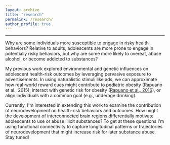 ```yaml
---
layout: archive
title: "research"
permalink: /research/
author_profile: true
---
```


----

Why are some individuals more susceptible to engage in risky health behaviors? Relative to adults, adolescents are more prone to engage in potentially risky behaviors, but why are some more likely to overeat, abuse alcohol, or become addicted to substances?

My previous work explored environmental and genetic influences on adolescent health-risk outcomes by leveraging pervasive exposure to advertisements. In using naturalistic stimuli like ads, we can approximate how real-world reward cues might contribute to pediatric obesity (Rapuano et al., 2015), interact with genetic risk for obesity ([Rapuano et al., 2016](https://kristinarapuano.github.io/files/Rapuano_2016_PNAS.pdf)), or align individuals with a common goal (e.g., underage drinking).

Currently, I'm interested in extending this work to examine the contribution of neurodevelopment on health-risk behaviors and outcomes. How might the development of interconnected brain regions differentially motivate adolescents to use or abuse illicit substances? To get at these questions I'm using functional connectivity to capture longitudinal patterns or trajectories of neurodevelopment that might increase risk for later substance abuse. Stay tuned!


<!-- Finally, I have a pet-interest in studies that have direct applications to social justice and public policy.  -->
